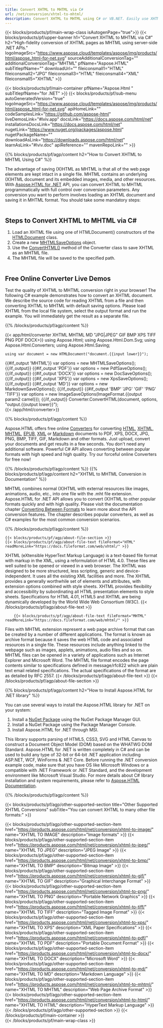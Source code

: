 ```yaml
---
title: Convert XHTML to MHTML via C# 
url: /net/conversion/xhtml-to-mhtml/ 
description: Convert XHTML to MHTML using C# or VB.NET. Easily use XHTML to MHTML converter API within ASP.NET or any .NET application.
---
```


{{< blocks/products/pf/main-wrap-class isAutogenPage="true">}}
{{< blocks/products/pf/upper-banner h1="Convert XHTML to MHTML via C#" h2="High-fidelity conversion of XHTML pages as MHTML using server-side .NET APIs." logoImageSrc="https://www.aspose.cloud/templates/aspose/img/products/html/aspose_html-for-net.svg" sourceAdditionalConversionTag="" additionalConversionTag="MHTML" pfName="Aspose.HTML" subTitlepfName="" downloadUrl="" fileiconsmall1="HTML" fileiconsmall2="JPG" fileiconsmall3="HTML" fileiconsmall4="XML" fileiconsmall5="XHTML" >}}

{{< blocks/products/pf/main-container pfName="Aspose.Html " subTitlepfName="for .NET" >}}
{{< blocks/products/pf/sub-menu autoGeneratedVersion="true" logoImageSrc="https://www.aspose.cloud/templates/aspose/img/products/html/aspose_html-for-net.svg" apiHomeLink="" codeSamplesLink="https://github.com/aspose-html" liveDemosLink="#lviv.app" docsLink="https://docs.aspose.com/html/net" installationsDocsLink="https://docs.aspose.com/html/net" nugetLink="https://www.nuget.org/packages/aspose.html" nugetPackageName="" downloadAsLink="https://downloads.aspose.com/html/net" learnAsLink="#lviv.doc" apiReference="" mavenRepoLink="" >}}

{{% blocks/products/pf/agp/content h2="How to Convert XHTML to MHTML Using C#" %}}

 The advantage of saving (X)HTML as MHTML is that all of the web page elements are kept intact in a single file. MHTML contains an underlying (X)HTML document and its embedded images, media, and other resources. With [Aspose.HTML for .NET](https://products.aspose.com/html/net/) API, you can convert XHTML to MHTML programmatically with full control over conversion parameters. Any conversion you want to perform involves loading an XHTML document and saving it in MHTML format. You should take some mandatory steps:</br></br>

<h2> Steps to Convert XHTML to MHTML via C# </h2>

1.  Load an XHTML file using one of HTMLDocument() constructors of the [HTMLDocument](https://apireference.aspose.com/html/net/aspose.html/htmldocument) class.
1.  Create a new [MHTMLSaveOptions](https://apireference.aspose.com/html/net/aspose.html.saving/mhtmlsaveoptions) object. 
1.  Use the [ConvertHTML()](https://apireference.aspose.com/html/net/aspose.html.converters/converter/converthtml/) method of the Converter class to save XHTML as an MHTML file.
1.  The MHTML file will be saved to the specified path.</br></br>

<a id=lviv.app />
<h2> Free Online Converter Live Demos </h2>
<p>Test the quality of XHTML to MHTML conversion right in your browser! The following C# example demonstrates how to convert an XHTML document. We describe the source code for reading XHTML from a file and then converting XHTML to MHTML with default saving options. Please load XHTML from the local file system, select the output format and run the example. You will immediately get the result as a separate file.</p>
{{% /blocks/products/pf/agp/content %}}

{{< app/html/converter XHTML MHTML MD "JPG|JPEG" GIF BMP XPS TIFF PNG PDF DOCX>}}
using Aspose.Html;
using Aspose.Html.Dom.Svg;
using Aspose.Html.Converters;
using Aspose.Html.Saving;

    using var document = new HTMLDocument("document.{{input lower}}");
{{#if_output 'MHTML'}}
    var options = new MHTMLSaveOptions();
{{/if_output}}
{{#if_output 'PDF'}}
    var options = new PdfSaveOptions();
{{/if_output}}
{{#if_output 'DOCX'}}
    var options = new DocSaveOptions();
{{/if_output}}
{{#if_output 'XPS'}}
    var options = new XpsSaveOptions();
{{/if_output}}
{{#if_output 'MD'}}
    var options = new MarkdownSaveOptions();
{{/if_output}}
{{#if_output 'BMP' 'JPG' 'GIF' 'PNG' 'TIFF'}}
    var options = new ImageSaveOptions(ImageFormat.{{output param2 camel}});
{{/if_output}}
    Converter.ConvertHTML(document, options, "output.{{output lower}}");   
{{< /app/html/converter>}} 

{{% blocks/products/pf/agp/content  %}}
<p>Aspose.HTML offers free online <a href="https://products.aspose.app/html/conversion" target="_blank">Converters</a> for converting <a href="https://products.aspose.app/html/conversion/html" target="_blank">HTML</a>, <a href="https://products.aspose.app/html/conversion/xhtml" target="_blank">XHTML</a>, <a href="https://products.aspose.app/html/conversion/mhtml" target="_blank">MHTML</a>, <a href="https://products.aspose.app/html/conversion/epub" target="_blank">EPUB</a>, <a href="https://products.aspose.app/html/conversion/xml" target="_blank">XML</a> or <a href="https://products.aspose.app/html/conversion/md" target="_blank">Markdown</a> documents to PDF, XPS, DOCX, JPG, PNG, BMP, TIFF, GIF, Markdown and other formats. Just upload, convert your documents and get results in a few seconds. You don't need any additional software. Powerful C# API allows converting between popular formats with high speed and high quality. Try our forceful online Converters for free now!</p>
{{% /blocks/products/pf/agp/content  %}}

<a id=lviv.doc />
{{% blocks/products/pf/agp/content h2="XHTML to MHTML Conversion in Documentation" %}}

MHTML combines normal (X)HTML with external resources like images, animations, audio, etc., into one file with the .mht file extension. Aspose.HTML for .NET API allows you to convert (X)HTML to other popular formats quickly and with high quality. Please visit the documentation chapter <a href="https://docs.aspose.com/html/net/converting-between-formats/" target="_blank">Converting Between Formats</a> to learn more about the API conversion features. The chapter describes popular converters, as well as C# examples for the most common conversion scenarios.

{{% /blocks/products/pf/agp/content %}}   
	
<!-- aboutfile Starts -->
	
    {{< blocks/products/pf/agp/about-file-section >}}     
    {{< blocks/products/pf/agp/about-file-text fileFormat="HTML" readMoreLink="https://docs.fileformat.com/web/xhtml/" >}}
XHTML (eXtensible HyperText Markup Language) is a text-based file format with markup in the XML, using a reformulation of HTML 4.0. These files are well suited to be opened or viewed in a web browser. The XHTML was designed to be more structured, less scripting, generic and device-independent. It uses all the existing XML facilities and more. The XHTML provides a generally worthwhile set of elements and attributes, with extension options combined with style sheets. XHTML provides flexibility and accessibility by subordinating all HTML presentation elements to style sheets. Specifications for HTML 4.01, HTML5 and XHTML are being dynamically developed by the World Wide Web Consortium (W3C).
    {{< /blocks/products/pf/agp/about-file-text >}}
    
        {{< blocks/products/pf/agp/about-file-text fileFormat="MHTML" readMoreLink="https://docs.fileformat.com/web/mhtml/" >}}
Files with MHTML extension represent a web page archive format that can be created by a number of different applications. The format is known as archive format because it saves the web HTML code and associated resources in a single file. These resources include anything linked to the webpage such as images, applets, animations, audio files and so on. MHTML files can be opened in a variety of applications such as Internet Explorer and Microsoft Word. The MHTML file format encodes the page contents similar to specifications defined in message/rfc822 which are plain text email related specifications. The actual specifications of the format are as detailed by RFC 2557.
    {{< /blocks/products/pf/agp/about-file-text >}} 
	{{< /blocks/products/pf/agp/about-file-section >}}		

<!-- aboutfile Ends -->

{{% blocks/products/pf/agp/content h2="How to Install Aspose.HTML for .NET library" %}}

You can use several ways to install the Aspose.HTML library for .NET on your system:
1. Install a <a href="https://www.nuget.org/packages/aspose.html" target="_blank">NuGet Package</a> using the NuGet Package Manager GUI.
2. Install a NuGet Package using the Package Manager Console.
3. Install Aspose.HTML for .NET through MSI.</br>  

This library supports parsing of HTML5, CSS3, SVG and HTML Canvas to construct a Document Object Model (DOM) based on the WHATWG DOM Standard. Aspose.HTML for .NET is written completely in C# and can be used to build any type of 32-bit or 64-bit .NET application including ASP.NET, WCF, WinForms & .NET Core. Before running the .NET conversion example code, make sure that you have OS like Microsoft Windows or a compatible with .NET Framework or .NET Standard, and the development environment like Microsoft Visual Studio.
  For more details about C# library installation and system requirements, please refer to [Aspose.HTML Documentation](https://docs.aspose.com/html/net/getting-started/).

{{% /blocks/products/pf/agp/content  %}}

{{< blocks/products/pf/agp/other-supported-section title="Other Supported XHTML Conversions" subTitle="You can convert XHTML to many other file formats:" >}}

{{< blocks/products/pf/agp/other-supported-section-item href="https://products.aspose.com/html/net/conversion/xhtml-to-image/" name="XHTML TO IMAGE" description="Image formats" >}}
{{< blocks/products/pf/agp/other-supported-section-item href="https://products.aspose.com/html/net/conversion/xhtml-to-jpeg/" name="XHTML TO JPEG" description="JPEG Image" >}}
{{< blocks/products/pf/agp/other-supported-section-item href="https://products.aspose.com/html/net/conversion/xhtml-to-bmp/" name="XHTML TO BMP" description="Bitmap Image" >}}
{{< blocks/products/pf/agp/other-supported-section-item href="https://products.aspose.com/html/net/conversion/xhtml-to-gif/" name="XHTML TO GIF" description="Graphical Interchange Format" >}}
{{< blocks/products/pf/agp/other-supported-section-item href="https://products.aspose.com/html/net/conversion/xhtml-to-png/" name="XHTML TO PNG" description="Portable Network Graphics" >}}
{{< blocks/products/pf/agp/other-supported-section-item href="https://products.aspose.com/html/net/conversion/xhtml-to-tiff/" name="XHTML TO TIFF" description="Tagged Image Format" >}}
{{< blocks/products/pf/agp/other-supported-section-item href="https://products.aspose.com/html/net/conversion/xhtml-to-xps/" name="XHTML TO XPS" description="XML Paper Specifications" >}}
{{< blocks/products/pf/agp/other-supported-section-item href="https://products.aspose.com/html/net/conversion/xhtml-to-pdf/" name="XHTML TO PDF" description="Portable Document Format" >}}
{{< blocks/products/pf/agp/other-supported-section-item href="https://products.aspose.com/html/net/conversion/xhtml-to-docx/" name="XHTML TO DOCX" description="Microsoft Word" >}}
{{< blocks/products/pf/agp/other-supported-section-item href="https://products.aspose.com/html/net/conversion/xhtml-to-md/" name="XHTML TO MD" description="Markdown Language" >}}
{{< blocks/products/pf/agp/other-supported-section-item href="https://products.aspose.com/html/net/conversion/xhtml-to-mhtml/" name="XHTML TO MHTML" description="Web Page Archive Format" >}}
{{< blocks/products/pf/agp/other-supported-section-item href="https://products.aspose.com/html/net/conversion/xhtml-to-html/" name="XHTML TO HTML" description="HyperText Markup Language" >}}
{{< /blocks/products/pf/agp/other-supported-section >}}
{{< /blocks/products/pf/main-container >}}    
{{< /blocks/products/pf/main-wrap-class >}}